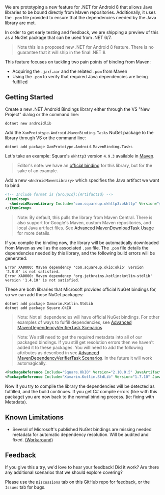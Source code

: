 We are prototyping a new feature for .NET for Android 8 that allows Java libraries to be bound directly from Maven repositories.  Additionally, it uses the `.pom` file provided to ensure that the dependencies needed by the Java library are met.

In order to get early testing and feedback, we are shipping a preview of this as a NuGet package that can be used from .NET 6/7.

> Note this is a proposed new .NET for Android 8 feature. There is no guarantee that it will ship in the final .NET 8.

This feature focuses on tackling two pain points of binding from Maven:
- Acquiring the `.jar`/`.aar` and the related `.pom` from Maven
- Using the `.pom` to verify that required Java dependencies are being fulfilled

## Getting Started

Create a new .NET Android Bindings library either through the VS "New Project" dialog or the command line:

```
dotnet new androidlib
```

Add the `XamPrototype.Android.MavenBinding.Tasks` NuGet package to the library through VS or the command line:

```
dotnet add package XamPrototype.Android.MavenBinding.Tasks
```

Let's take an example: Square's `okhttp3` version `4.9.3` available in [Maven](https://mvnrepository.com/artifact/com.squareup.okhttp3/okhttp/4.9.3).

> Editor's note: we have an [official binding](https://www.nuget.org/packages/Square.OkHttp3) for this library, but for the sake of an example.

Add a new `<AndroidMavenLibrary>` which specifies the Java artifact we want to bind:

```xml
<!-- Include format is {GroupId}:{ArtifactId} -->
<ItemGroup>
  <AndroidMavenLibrary Include="com.squareup.okhttp3:okhttp" Version="4.9.3" />
</ItemGroup>
```

> Note: By default, this pulls the library from Maven Central. There is also support for Google's Maven, custom Maven repositories, and local Java artifact files.  See [Advanced MavenDownloadTask Usage](https://github.com/jpobst/Prototype.Android.MavenBindings/wiki/MavenDownloadTask-Advanced-Scenarios) for more details.

If you compile the binding now, the library will be automatically downloaded from Maven as well as the associated `.pom` file.  The `.pom` file details the dependencies needed by this library, and the following build errors will be generated:

```
Error XA0000: Maven dependency 'com.squareup.okio:okio' version '2.8.0' is not satisfied.
Error XA0000: Maven dependency 'org.jetbrains.kotlin:kotlin-stdlib' version '1.4.10' is not satisfied.
```

These are both libraries that Microsoft provides official NuGet bindings for, so we can add those NuGet packages:

```
dotnet add package Xamarin.Kotlin.StdLib
dotnet add package Square.OkIO
```

> Note: Not all dependencies will have official NuGet bindings. For other examples of ways to fulfill dependencies, see [Advanced MavenDependencyVerifierTask Scenarios](https://github.com/jpobst/Prototype.Android.MavenBindings/wiki/MavenDependencyVerifierTask-Advanced-Scenarios).

> Note: We still need to get the required metadata into all of our packaged bindings.  If you still get resolution errors then we haven't added it to these packages.  You will need to add the following attributes as described in see [Advanced MavenDependencyVerifierTask Scenarios](https://github.com/jpobst/Prototype.Android.MavenBindings/wiki/MavenDependencyVerifierTask-Advanced-Scenarios).  In the future it will work automagically.

```xml
<PackageReference Include="Square.OkIO" Version="2.10.0.5" JavaArtifact="com.squareup.okio:okio" JavaVersion="2.10.0" />
<PackageReference Include="Xamarin.Kotlin.StdLib" Version="1.7.10" JavaArtifact="org.jetbrains.kotlin:kotlin-stdlib" JavaVersion="1.7.10" />
```

Now if you try to compile the library the dependencies will be detected as fulfilled, and the build continues.  If you get C# compile errors (like with this package) you are now back to the normal binding process. (ie: fixing with Metadata).

## Known Limitations

- Several of Microsoft's published NuGet bindings are missing needed metadata for automatic dependency resolution. Will be audited and fixed. [(Workaround)](https://github.com/jpobst/Prototype.Android.MavenBindings/wiki/MavenDependencyVerifierTask-Advanced-Scenarios)

## Feedback

If you give this a try, we'd love to hear your feedback!  Did it work?  Are there any additional scenarios that we should explore covering?

Please use the `Discussions` tab on this GitHub repo for feedback, or the `Issues` tab for bugs.